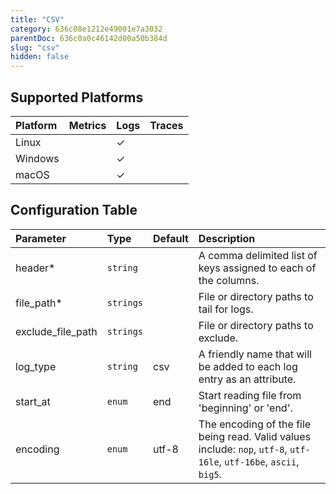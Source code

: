 ```yaml
---
title: "CSV"
category: 636c08e1212e49001e7a3032
parentDoc: 636c0a0c46142d00a50b384d
slug: "csv"
hidden: false
---
```

## Supported Platforms

| Platform | Metrics | Logs | Traces |
| :------- | :------ | :--- | :----- |
| Linux    |         | ✓    |        |
| Windows  |         | ✓    |        |
| macOS    |         | ✓    |        |

## Configuration Table

| Parameter         | Type      | Default | Description                                                                                                         |
| :---------------- | :-------- | :------ | :------------------------------------------------------------------------------------------------------------------ |
| header\*          | `string`  |         | A comma delimited list of keys assigned to each of the columns.                                                     |
| file_path\*       | `strings` |         | File or directory paths to tail for logs.                                                                           |
| exclude_file_path | `strings` |         | File or directory paths to exclude.                                                                                 |
| log_type          | `string`  | csv     | A friendly name that will be added to each log entry as an attribute.                                               |
| start_at          | `enum`    | end     | Start reading file from 'beginning' or 'end'.                                                                       |
| encoding          | `enum`    | utf-8   | The encoding of the file being read. Valid values include: `nop`, `utf-8`, `utf-16le`, `utf-16be`, `ascii`, `big5`. |
